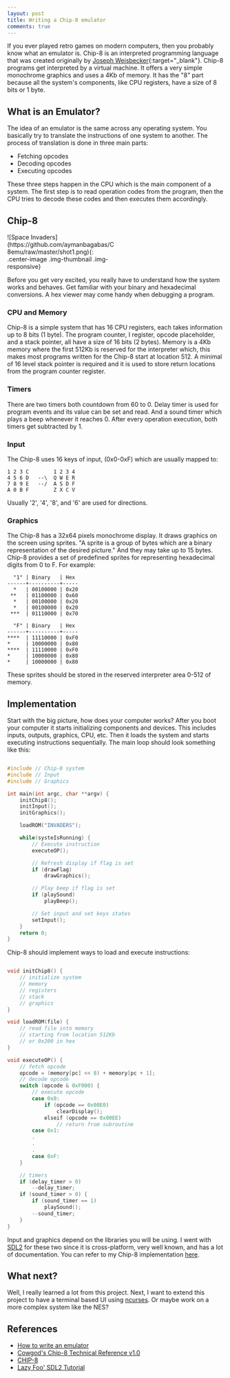 ```yaml
---
layout: post
title: Writing a Chip-8 emulator
comments: true
---
```


If you ever played retro games on modern computers, then you probably know what an emulator is. Chip-8 is an interpreted programming language that was created originally by [Joseph Weisbecker](https://en.wikipedia.org/wiki/Joseph_Weisbecker){:target="_blank"}. Chip-8 programs get interpreted by a virtual machine. It offers a very simple monochrome graphics and uses a 4Kb of memory. It has the "8" part because all the system's components, like CPU registers, have a size of 8 bits or 1 byte.

## What is an Emulator?

The idea of an emulator is the same across any operating system. You basically try to translate the instructions of one system to another. The process of translation is done in three main parts:

* Fetching opcodes
* Decoding opcodes
* Executing opcodes

These three steps happen in the CPU which is the main component of a system. The first step is to read operation codes from the program, then the CPU tries to decode these codes and then executes them accordingly.

## Chip-8

<div class="center-image" style="width:50%;">
![Space Invaders](https://github.com/aymanbagabas/C8emu/raw/master/shot1.png){: .center-image .img-thumbnail .img-responsive}
</div>

Before you get very excited, you really have to understand how the system works and behaves. Get familiar with your binary and hexadecimal conversions. A hex viewer may come handy when debugging a program.

### CPU and Memory

Chip-8 is a simple system that has 16 CPU registers, each takes information up to 8 bits (1 byte). The program counter, I register, opcode placeholder, and a stack pointer, all have a size of 16 bits (2 bytes). Memory is a 4Kb memory where the first 512Kb is reserved for the interpreter which, this makes most programs written for the Chip-8 start at location 512. A minimal of 16 level stack pointer is required and it is used to store return locations from the program counter register.

### Timers

There are two timers both countdown from 60 to 0. Delay timer is used for program events and its value can be set and read. And a sound timer which plays a beep whenever it reaches 0. After every operation execution, both timers get subtracted by 1.

### Input
The Chip-8 uses 16 keys of input, (0x0-0xF) which are usually mapped to:

```
1 2 3 C        1 2 3 4
4 5 6 D   --\  Q W E R
7 8 9 E   --/  A S D F
A 0 B F        Z X C V
```

Usually '2', '4', '8', and '6' are used for directions.

### Graphics

The Chip-8 has a 32x64 pixels monochrome display. It draws graphics on the screen using sprites. "A sprite is a group of bytes which are a binary representation of the desired picture." And they may take up to 15 bytes. Chip-8 provides a set of predefined sprites for representing hexadecimal digits from 0 to F. For example:

```
  "1" |	Binary   | Hex
------+----------+-----
  *   | 00100000 | 0x20
 **   | 01100000 | 0x60
  *   | 00100000 | 0x20
  *   | 00100000 | 0x20
 ***  | 01110000 | 0x70

  "F" | Binary   | Hex
------+----------+-----
****  | 11110000 | 0xF0
*     | 10000000 | 0x80
****  | 11110000 | 0xF0
*     | 10000000 | 0x80
*     | 10000000 | 0x80
```

These sprites should be stored in the reserved interpreter area 0-512 of memory.

## Implementation

Start with the big picture, how does your computer works? After you boot your computer it starts initializing components and devices. This includes inputs, outputs, graphics, CPU, etc. Then it loads the system and starts executing instructions sequentially. The main loop should look something like this:

``` cpp

#include // Chip-8 system
#include // Input
#include // Graphics

int main(int argc, char **argv) {
    initChip8();
    initInput();
    initGraphics();

    loadROM("INVADERS");

    while(systeIsRunning) {
        // Execute instruction
        executeOP();

        // Refresh display if flag is set
        if (drawFlag)
            drawGraphics();

        // Play beep if flag is set
        if (playSound)
            playBeep();

        // Set input and set keys states
        setInput();
    }
    return 0;
}

```

Chip-8 should implement ways to load and execute instructions:

``` cpp

void initChip8() {
    // initialize system
    // memory
    // registers
    // stack
    // graphics
}

void loadROM(file) {
    // read file into memory
    // starting from location 512Kb
    // or 0x200 in hex
}

void executeOP() {
    // fetch opcode
    opcode = (memory[pc] << 8) + memory[pc + 1];
    // decode opcode
    switch (opcode & 0xF000) {
        // execute opcode
        case 0x0:
            if (opcode == 0x00E0)
                clearDisplay();
            elseif (opcode == 0x00EE)
                // return from subroutine
        case 0x1:
        .
        .
        .
        case 0xF:
    }

    // timers
    if (delay_timer > 0)
        --delay_timer;
    if (sound_timer > 0) {
        if (sound_timer == 1)
            playSound();
        --sound_timer;
    }
}

```

Input and graphics depend on the libraries you will be using. I went with [SDL2](https://www.libsdl.org/) for these two since it is cross-platform, very well known, and has a lot of documentation. You can refer to my Chip-8 implementation [here](https://github.com/aymanbagabas/C8emu).

## What next?

Well, I really learned a lot from this project. Next, I want to extend this project to have a terminal based UI using [ncurses](https://www.gnu.org/s/ncurses/). Or maybe work on a more complex system like the NES?

## References

* [How to write an emulator](http://www.multigesture.net/articles/how-to-write-an-emulator-chip-8-interpreter/)
* [Cowgod's Chip-8 Technical Reference v1.0](http://devernay.free.fr/hacks/chip8/C8TECH10.HTM)
* [CHIP-8](https://en.wikipedia.org/wiki/CHIP-8)
* [Lazy Foo' SDL2 Tutorial](http://lazyfoo.net/tutorials/SDL/index.php)

